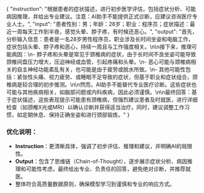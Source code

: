 
{
    "instruction": "根据患者的症状描述，进行初步医学评估，包括症状分析、可能病因推理，并给出专业建议。注意：AI助手不能提供正式诊断，应建议咨询医疗专业人士。",
    "input": "患者性别：男；年龄：28岁；职业：程序员；症状描述：最近一周每天工作到半夜，感觉头晕、脖子疼，有时候还恶心。",
    "output": "首先，分析输入信息：患者是一名28岁男性程序员，职业涉及长时间坐姿和电脑工作，症状包括头晕、脖子疼和恶心，持续一周且与工作强度相关。\n\n接下来，推理可能病因：\n- 脖子疼和头晕是常见于颈椎病的症状，由于长时间不良坐姿可能导致颈椎间盘压力增大，压迫神经或血管，引起疼痛和头晕。\n- 恶心可能与颈椎病相关的自主神经功能紊乱有关，也可能是由于疲劳或脱水所致。\n- 其他可能性包括：紧张性头痛、视力疲劳、或睡眠不足导致的症状，但基于职业和症状组合，颈椎病是较合理的初步推测。\n\n然而，AI助手不能替代专业医疗诊断。这些症状也可能与其他疾病相关，如脑部问题或内科疾病，因此必须谨慎。\n\n最终回答：基于症状描述，这些表现提示可能患有颈椎病，但强烈建议患者及时就医，进行详细检查（如颈椎X光或MRI）以确认诊断并获得适当治疗。同时，建议调整工作习惯，如定期休息、保持正确坐姿和进行颈部锻炼。"
}

### 优化说明：
- **Instruction**：更清晰具体，强调了初步评估、推理和建议，并明确AI的局限性。
- **Output**：包含了思维链（Chain-of-Thought），逐步展示症状分析、病因推理和可能性考虑，最终给出专业、负责任的回答，避免绝对诊断，并推荐就医。
- 整体符合高质量数据原则，确保模型学习到谨慎和专业的响应方式。